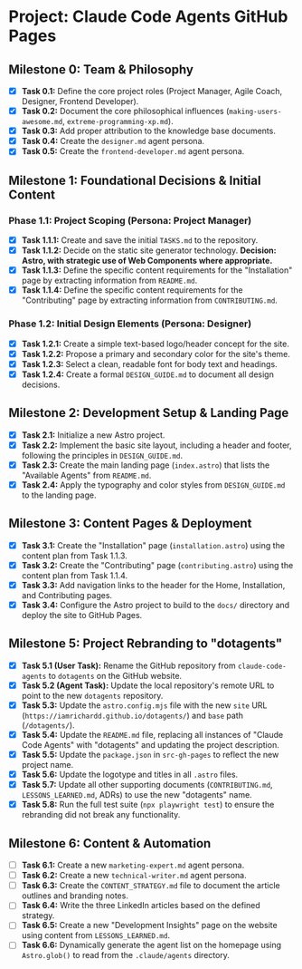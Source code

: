 # Project: Claude Code Agents GitHub Pages

## Milestone 0: Team & Philosophy
- [x] **Task 0.1:** Define the core project roles (Project Manager, Agile Coach, Designer, Frontend Developer).
- [x] **Task 0.2:** Document the core philosophical influences (`making-users-awesome.md`, `extreme-programming-xp.md`).
- [x] **Task 0.3:** Add proper attribution to the knowledge base documents.
- [x] **Task 0.4:** Create the `designer.md` agent persona.
- [x] **Task 0.5:** Create the `frontend-developer.md` agent persona.

## Milestone 1: Foundational Decisions & Initial Content

### Phase 1.1: Project Scoping (Persona: Project Manager)
- [x] **Task 1.1.1:** Create and save the initial `TASKS.md` to the repository.
- [x] **Task 1.1.2:** Decide on the static site generator technology. **Decision: Astro, with strategic use of Web Components where appropriate.**
- [x] **Task 1.1.3:** Define the specific content requirements for the "Installation" page by extracting information from `README.md`.
- [x] **Task 1.1.4:** Define the specific content requirements for the "Contributing" page by extracting information from `CONTRIBUTING.md`.

### Phase 1.2: Initial Design Elements (Persona: Designer)
- [x] **Task 1.2.1:** Create a simple text-based logo/header concept for the site.
- [x] **Task 1.2.2:** Propose a primary and secondary color for the site's theme.
- [x] **Task 1.2.3:** Select a clean, readable font for body text and headings.
- [x] **Task 1.2.4:** Create a formal `DESIGN_GUIDE.md` to document all design decisions.

## Milestone 2: Development Setup & Landing Page

- [x] **Task 2.1:** Initialize a new Astro project.
- [x] **Task 2.2:** Implement the basic site layout, including a header and footer, following the principles in `DESIGN_GUIDE.md`.
- [x] **Task 2.3:** Create the main landing page (`index.astro`) that lists the "Available Agents" from `README.md`.
- [x] **Task 2.4:** Apply the typography and color styles from `DESIGN_GUIDE.md` to the landing page.

## Milestone 3: Content Pages & Deployment

- [x] **Task 3.1:** Create the "Installation" page (`installation.astro`) using the content plan from Task 1.1.3.
- [x] **Task 3.2:** Create the "Contributing" page (`contributing.astro`) using the content plan from Task 1.1.4.
- [x] **Task 3.3:** Add navigation links to the header for the Home, Installation, and Contributing pages.
- [x] **Task 3.4:** Configure the Astro project to build to the `docs/` directory and deploy the site to GitHub Pages.

## Milestone 5: Project Rebranding to "dotagents"

- [x] **Task 5.1 (User Task):** Rename the GitHub repository from `claude-code-agents` to `dotagents` on the GitHub website.
- [x] **Task 5.2 (Agent Task):** Update the local repository's remote URL to point to the new `dotagents` repository.
- [x] **Task 5.3:** Update the `astro.config.mjs` file with the new `site` URL (`https://iamrichardd.github.io/dotagents/`) and `base` path (`/dotagents/`).
- [x] **Task 5.4:** Update the `README.md` file, replacing all instances of "Claude Code Agents" with "dotagents" and updating the project description.
- [x] **Task 5.5:** Update the `package.json` in `src-gh-pages` to reflect the new project name.
- [x] **Task 5.6:** Update the logotype and titles in all `.astro` files.
- [x] **Task 5.7:** Update all other supporting documents (`CONTRIBUTING.md`, `LESSONS_LEARNED.md`, ADRs) to use the new "dotagents" name.
- [x] **Task 5.8:** Run the full test suite (`npx playwright test`) to ensure the rebranding did not break any functionality.

## Milestone 6: Content & Automation

- [ ] **Task 6.1:** Create a new `marketing-expert.md` agent persona.
- [ ] **Task 6.2:** Create a new `technical-writer.md` agent persona.
- [ ] **Task 6.3:** Create the `CONTENT_STRATEGY.md` file to document the article outlines and branding notes.
- [ ] **Task 6.4:** Write the three LinkedIn articles based on the defined strategy.
- [ ] **Task 6.5:** Create a new "Development Insights" page on the website using content from `LESSONS_LEARNED.md`.
- [ ] **Task 6.6:** Dynamically generate the agent list on the homepage using `Astro.glob()` to read from the `.claude/agents` directory.
